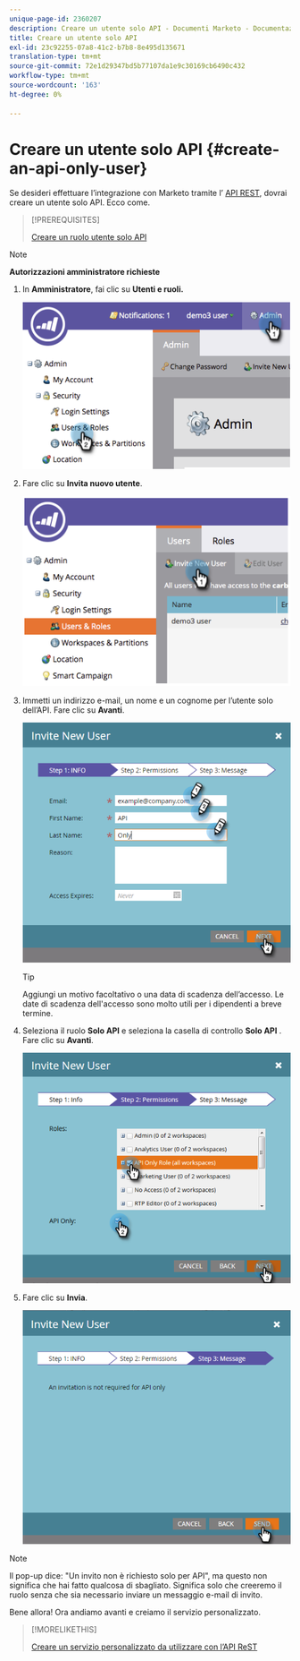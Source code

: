 ```yaml
---
unique-page-id: 2360207
description: Creare un utente solo API - Documenti Marketo - Documentazione del prodotto
title: Creare un utente solo API
exl-id: 23c92255-07a8-41c2-b7b8-8e495d135671
translation-type: tm+mt
source-git-commit: 72e1d29347bd5b77107da1e9c30169cb6490c432
workflow-type: tm+mt
source-wordcount: '163'
ht-degree: 0%

---
```


# Creare un utente solo API {#create-an-api-only-user}

Se desideri effettuare l’integrazione con Marketo tramite l’ [API REST](https://developers.marketo.com/documentation/rest/), dovrai creare un utente solo API. Ecco come.

>[!PREREQUISITES]
>
>[Creare un ruolo utente solo API](/help/marketo/product-docs/administration/users-and-roles/create-an-api-only-user-role.md)


>[!NOTE]
>
>**Autorizzazioni amministratore richieste**

1. In **Amministratore**, fai clic su **Utenti e ruoli.**

   ![](assets/image2014-9-17-9-3a31-3a31.png)

1. Fare clic su **Invita nuovo utente**.

   ![](assets/image2014-9-17-9-3a32-3a3.png)

1. Immetti un indirizzo e-mail, un nome e un cognome per l’utente solo dell’API. Fare clic su **Avanti**.

   ![](assets/image2016-5-24-10-3a53-3a7.png)

   >[!TIP]
   >
   >Aggiungi un motivo facoltativo o una data di scadenza dell’accesso. Le date di scadenza dell&#39;accesso sono molto utili per i dipendenti a breve termine.

1. Seleziona il ruolo **Solo API** e seleziona la casella di controllo **Solo API** . Fare clic su **Avanti**.

   ![](assets/four.png)

1. Fare clic su **Invia**.

   ![](assets/image2016-5-24-11-3a8-3a20.png)

>[!NOTE]
>
>Il pop-up dice: &quot;Un invito non è richiesto solo per API&quot;, ma questo non significa che hai fatto qualcosa di sbagliato. Significa solo che creeremo il ruolo senza che sia necessario inviare un messaggio e-mail di invito.

Bene allora! Ora andiamo avanti e creiamo il servizio personalizzato.

>[!MORELIKETHIS]
>
>[Creare un servizio personalizzato da utilizzare con l’API ReST](/help/marketo/product-docs/administration/additional-integrations/create-a-custom-service-for-use-with-rest-api.md)
